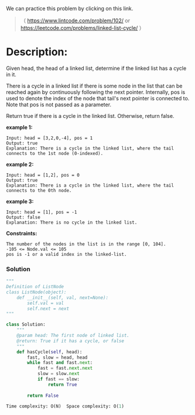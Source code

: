 We can practice this problem by clicking on this link.
>（ https://www.lintcode.com/problem/102/ or https://leetcode.com/problems/linked-list-cycle/ ）
# Description:
 <p> Given head, the head of a linked list, determine if the linked list has a cycle in it.

There is a cycle in a linked list if there is some node in the list that can be reached again by continuously following the next pointer. Internally, pos is used to denote the index of the node that tail's next pointer is connected to. Note that pos is not passed as a parameter.

Return true if there is a cycle in the linked list. Otherwise, return false.</p> 

**example 1:**
```
Input: head = [3,2,0,-4], pos = 1
Output: true
Explanation: There is a cycle in the linked list, where the tail connects to the 1st node (0-indexed).
```

**example 2:**
```
Input: head = [1,2], pos = 0
Output: true
Explanation: There is a cycle in the linked list, where the tail connects to the 0th node.
```

**example 3:**
```
Input: head = [1], pos = -1
Output: false
Explanation: There is no cycle in the linked list.
```

**Constraints:**
```
The number of the nodes in the list is in the range [0, 104].
-105 <= Node.val <= 105
pos is -1 or a valid index in the linked-list.
```

 ### Solution

```Python
"""
Definition of ListNode
class ListNode(object):
    def __init__(self, val, next=None):
        self.val = val
        self.next = next
"""

class Solution:
    """
    @param head: The first node of linked list.
    @return: True if it has a cycle, or false
    """
    def hasCycle(self, head):
        fast, slow = head, head
        while fast and fast.next:
            fast = fast.next.next
            slow = slow.next
            if fast == slow:
                return True
            
        return False
    
Time complexity: O(N)  Space complexity: O(1)
```
